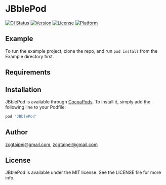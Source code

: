 # JBblePod

[![CI Status](http://img.shields.io/travis/zcgtaipei@gmail.com/JBblePod.svg?style=flat)](https://travis-ci.org/zcgtaipei@gmail.com/JBblePod)
[![Version](https://img.shields.io/cocoapods/v/JBblePod.svg?style=flat)](http://cocoapods.org/pods/JBblePod)
[![License](https://img.shields.io/cocoapods/l/JBblePod.svg?style=flat)](http://cocoapods.org/pods/JBblePod)
[![Platform](https://img.shields.io/cocoapods/p/JBblePod.svg?style=flat)](http://cocoapods.org/pods/JBblePod)

## Example

To run the example project, clone the repo, and run `pod install` from the Example directory first.

## Requirements

## Installation

JBblePod is available through [CocoaPods](http://cocoapods.org). To install
it, simply add the following line to your Podfile:

```ruby
pod 'JBblePod'
```

## Author

zcgtaipei@gmail.com, zcgtaipei@gmail.com

## License

JBblePod is available under the MIT license. See the LICENSE file for more info.
